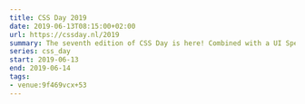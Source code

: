 ```yaml
---
title: CSS Day 2019
date: 2019-06-13T08:15:00+02:00
url: https://cssday.nl/2019
summary: The seventh edition of CSS Day is here! Combined with a UI Special on Thursday, it promises to be even more fun than the sixth edition!
series: css_day
start: 2019-06-13
end: 2019-06-14
tags:
- venue:9f469vcx+53
---
```


